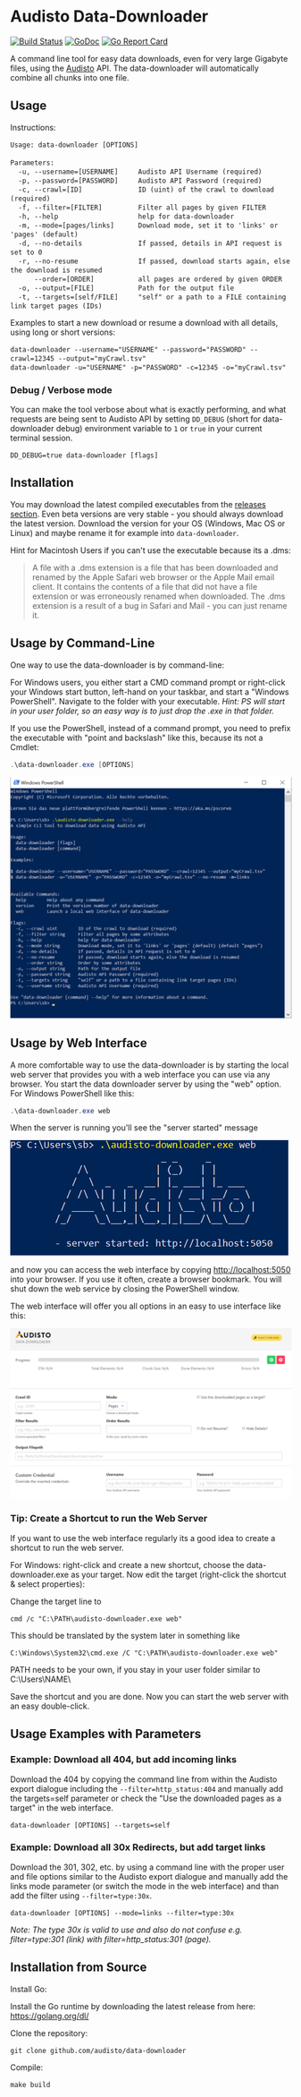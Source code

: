 # Audisto Data-Downloader

[![Build Status](https://travis-ci.org/audisto/data-downloader.svg?branch=master)](https://travis-ci.org/audisto/data-downloader)
 [![GoDoc](https://godoc.org/github.com/audisto/data-downloader?status.svg)](https://godoc.org/github.com/audisto/data-downloader)
 [![Go Report Card](https://goreportcard.com/badge/github.com/audisto/data-downloader)](https://goreportcard.com/report/github.com/audisto/data-downloader)

A command line tool for easy data downloads, even for very large Gigabyte files, using the [Audisto](https://audisto.com/) API. The data-downloader will automatically combine all chunks into one file.

## Usage

Instructions:

```text
Usage: data-downloader [OPTIONS]

Parameters:
  -u, --username=[USERNAME]     Audisto API Username (required)
  -p, --password=[PASSWORD]     Audisto API Password (required)
  -c, --crawl=[ID]              ID (uint) of the crawl to download (required)
  -f, --filter=[FILTER]         Filter all pages by given FILTER
  -h, --help                    help for data-downloader
  -m, --mode=[pages/links]      Download mode, set it to 'links' or 'pages' (default)
  -d, --no-details              If passed, details in API request is set to 0
  -r, --no-resume               If passed, download starts again, else the download is resumed
      --order=[ORDER]           all pages are ordered by given ORDER
  -o, --output=[FILE]           Path for the output file
  -t, --targets=[self/FILE]     "self" or a path to a FILE containing link target pages (IDs)
```

Examples to start a new download or resume a download with all details, using long or short versions:

```shell
data-downloader --username="USERNAME" --password="PASSWORD" --crawl=12345 --output="myCrawl.tsv"
data-downloader -u="USERNAME" -p="PASSWORD" -c=12345 -o="myCrawl.tsv"
```

### Debug / Verbose mode

You can make the tool verbose about what is exactly performing, and what requests are being sent to Audisto API by setting `DD_DEBUG` (short for data-downloader debug) environment variable to `1` or `true` in your current terminal session.

```text
DD_DEBUG=true data-downloader [flags]
```

## Installation

You may download the latest compiled executables from the [releases section](https://github.com/audisto/data-downloader/releases). Even beta versions are very stable - you should always download the latest version. Download the version for your OS (Windows, Mac OS or Linux) and maybe rename it for example into `data-downloader`.

Hint for Macintosh Users if you can't use the executable because its a .dms:

> A file with a .dms extension is a file that has been downloaded and renamed by the Apple Safari web browser or the Apple Mail email client. It contains the contents of a file that did not have a file extension or was erroneously renamed when downloaded. The .dms extension is a result of a bug in Safari and Mail - you can just rename it.

## Usage by Command-Line

One way to use the data-downloader is by command-line:

For Windows users, you either start a CMD command prompt or right-click your Windows start button, left-hand on your taskbar, and start a "Windows PowerShell". Navigate to the folder with your executable. *Hint: PS will start in your user folder, so an easy way is to just drop the .exe in that folder.*

If you use the PowerShell, instead of a command prompt, you need to prefix the executable with "point and backslash" like this, because its not a Cmdlet:

```powershell
.\data-downloader.exe [OPTIONS]
```

![DD-Windows-PowerShell](DD-Windows-PowerShell.png)

## Usage by Web Interface

A more comfortable way to use the data-downloader is by starting the local web server that provides you with a web interface you can use via any browser. You start the data downloader server by using the "web" option. For Windows PowerShell like this:

```powershell
.\data-downloader.exe web
```

When the server is running you'll see the "server started" message

![DD-web-server-start](DD-web-server-start.png)

and now you can access the web interface by copying <http://localhost:5050> into your browser. If you use it often, create a browser bookmark. You will shut down the web service by closing the PowerShell window.

The web interface will offer you all options in an easy to use interface like this:

![DD-web-server-interface](DD-web-server-interface.png)

### Tip: Create a Shortcut to run the Web Server

If you want to use the web interface regularly its a good idea to create a shortcut to run the web server.

For Windows: right-click and create a new shortcut, choose the data-downloader.exe as your target. Now edit the target (right-click the shortcut & select properties):

Change the target line to

```text
cmd /c "C:\PATH\audisto-downloader.exe web"
```

This should be translated by the system later in something like

```text
C:\Windows\System32\cmd.exe /C "C:\PATH\audisto-downloader.exe web"
```

PATH needs to be your own, if you stay in your user folder similar to C:\Users\NAME\

Save the shortcut and you are done. Now you can start the web server with an easy double-click.

## Usage Examples with Parameters

### Example: Download all 404, but add incoming links

Download the 404 by copying the command line from within the Audisto export dialogue including the `--filter=http_status:404` and manually add the targets=self parameter or check the "Use the downloaded pages as a target" in the web interface.

```shell
data-downloader [OPTIONS] --targets=self
```

### Example: Download all 30x Redirects, but add target links

Download the 301, 302, etc. by using a command line with the proper user and file options similar to the Audisto export dialogue and manually add the links mode parameter (or switch the mode in the web interface) and than add the filter using `--filter=type:30x`.

```shell
data-downloader [OPTIONS] --mode=links --filter=type:30x
```

*Note: The type 30x is valid to use and also do not confuse e.g. filter=type:301 (link) with filter=http_status:301 (page).*

## Installation from Source

Install Go:

Install the Go runtime by downloading the latest release from here: <https://golang.org/dl/>

Clone the repository:

```shell
git clone github.com/audisto/data-downloader
```

Compile:

```shell
make build
```
